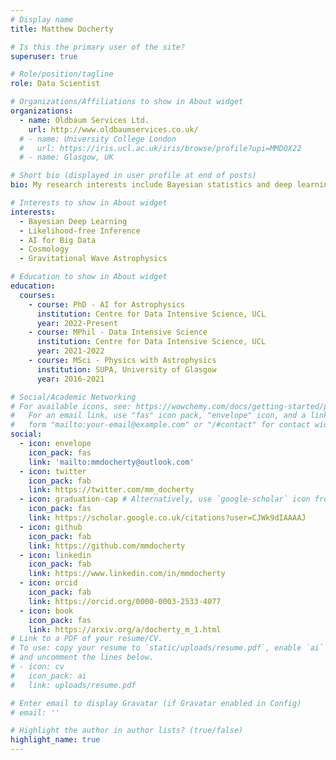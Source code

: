 ```yaml
---
# Display name
title: Matthew Docherty

# Is this the primary user of the site?
superuser: true

# Role/position/tagline
role: Data Scientist

# Organizations/Affiliations to show in About widget
organizations:
  - name: Oldbaum Services Ltd.
    url: http://www.oldbaumservices.co.uk/
  # - name: University College London
  #   url: https://iris.ucl.ac.uk/iris/browse/profile?upi=MMDOX22
  # - name: Glasgow, UK

# Short bio (displayed in user profile at end of posts)
bio: My research interests include Bayesian statistics and deep learning applied to cosmology and time domain astrophysics.

# Interests to show in About widget
interests:
  - Bayesian Deep Learning
  - Likelihood-free Inference
  - AI for Big Data
  - Cosmology
  - Gravitational Wave Astrophysics

# Education to show in About widget
education:
  courses:
    - course: PhD - AI for Astrophysics
      institution: Centre for Data Intensive Science, UCL
      year: 2022-Present
    - course: MPhil - Data Intensive Science
      institution: Centre for Data Intensive Science, UCL
      year: 2021-2022
    - course: MSci - Physics with Astrophysics
      institution: SUPA, University of Glasgow
      year: 2016-2021

# Social/Academic Networking
# For available icons, see: https://wowchemy.com/docs/getting-started/page-builder/#icons
#   For an email link, use "fas" icon pack, "envelope" icon, and a link in the
#   form "mailto:your-email@example.com" or "/#contact" for contact widget.
social:
  - icon: envelope
    icon_pack: fas
    link: 'mailto:mmdocherty@outlook.com'
  - icon: twitter
    icon_pack: fab
    link: https://twitter.com/mm_docherty
  - icon: graduation-cap # Alternatively, use `google-scholar` icon from `ai` icon pack
    icon_pack: fas
    link: https://scholar.google.co.uk/citations?user=CJWk9dIAAAAJ
  - icon: github
    icon_pack: fab
    link: https://github.com/mmdocherty
  - icon: linkedin
    icon_pack: fab
    link: https://www.linkedin.com/in/mmdocherty
  - icon: orcid
    icon_pack: fab
    link: https://orcid.org/0000-0003-2533-4077
  - icon: book
    icon_pack: fas
    link: https://arxiv.org/a/docherty_m_1.html
# Link to a PDF of your resume/CV.
# To use: copy your resume to `static/uploads/resume.pdf`, enable `ai` icons in `params.toml`,
# and uncomment the lines below.
# - icon: cv
#   icon_pack: ai
#   link: uploads/resume.pdf

# Enter email to display Gravatar (if Gravatar enabled in Config)
# email: ''

# Highlight the author in author lists? (true/false)
highlight_name: true
---
```

<!-- 
1st year Graduate Student working as part of the [AstroInfo Team @ UCL](http://www.jasonmcewen.org/team/) with [Prof. Jason McEwen](http://www.jasonmcewen.org/) and [Dr Alessio Spurio Mancini](https://www.alessiospuriomancini.com/). -->
